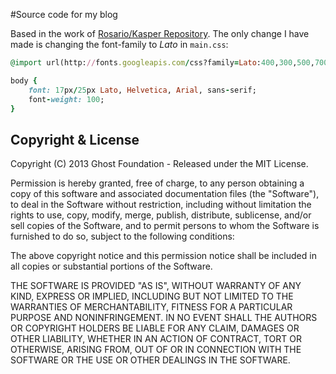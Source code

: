 #Source code for my blog

Based in the work of [Rosario/Kasper Repository][rosario]. The only change I have made is changing the font-family to *Lato* in `main.css`: 

```ruby
@import url(http://fonts.googleapis.com/css?family=Lato:400,300,500,700,400italic,300italic);

body {
	font: 17px/25px Lato, Helvetica, Arial, sans-serif;
  	font-weight: 100;
}
```

[rosario]: http://github.com/rosario/kasper

## Copyright & License

Copyright (C) 2013 Ghost Foundation - Released under the MIT License.

Permission is hereby granted, free of charge, to any person obtaining a copy of this software and associated documentation files (the "Software"), to deal in the Software without restriction, including without limitation the rights to use, copy, modify, merge, publish, distribute, sublicense, and/or sell copies of the Software, and to permit persons to whom the Software is furnished to do so, subject to the following conditions:

The above copyright notice and this permission notice shall be included in all copies or substantial portions of the Software.

THE SOFTWARE IS PROVIDED "AS IS", WITHOUT WARRANTY OF ANY KIND, EXPRESS OR IMPLIED, INCLUDING BUT NOT LIMITED TO THE WARRANTIES OF MERCHANTABILITY, FITNESS FOR A PARTICULAR PURPOSE AND
NONINFRINGEMENT. IN NO EVENT SHALL THE AUTHORS OR COPYRIGHT HOLDERS BE LIABLE FOR ANY CLAIM, DAMAGES OR OTHER LIABILITY, WHETHER IN AN ACTION OF CONTRACT, TORT OR OTHERWISE, ARISING FROM, OUT OF OR IN CONNECTION WITH THE SOFTWARE OR THE USE OR OTHER DEALINGS IN THE SOFTWARE.


